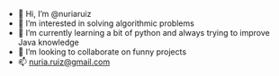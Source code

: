 - 👋 Hi, I’m @nuriaruiz
- 👀 I’m interested in solving algorithmic problems
- 🌱 I’m currently learning a bit of python and always trying to improve Java knowledge
- 💞️ I’m looking to collaborate on funny projects
- 📫 nuria.ruiz@gmail.com


